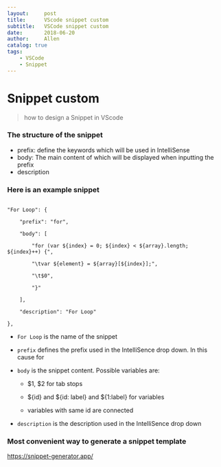 ```yaml
---
layout:     post
title:      VScode snippet custom
subtitle:   VSCode snippet custom
date:       2018-06-20
author:     Allen
catalog: true
tags:
    - VSCode
    - Snippet
---
```


# Snippet custom

>  how to design a Snippet  in VScode


### The structure of the snippet
- prefix: define the keywords which will be used in IntelliSense
- body: The main content of which will be displayed when inputting the prefix
- description



### Here is an example snippet 

```

"For Loop": {

    "prefix": "for",

    "body": [

        "for (var ${index} = 0; ${index} < ${array}.length; ${index}++) {",

        "\tvar ${element} = ${array}[${index}];",

        "\t$0",

        "}"

    ],

    "description": "For Loop"

},

```

- `For Loop` is the name of the snippet

- `prefix` defines the prefix used in the IntelliSence drop down. In this cause for 

- `body` is the snippet content. Possible variables are:

    - $1, $2 for tab stops

    - ${id} and ${id: label} and ${1:label} for variables

    - variables with same id are connected

- `description` is the description used in the IntelliSence drop down



### Most convenient way to generate a snippet template

https://snippet-generator.app/


